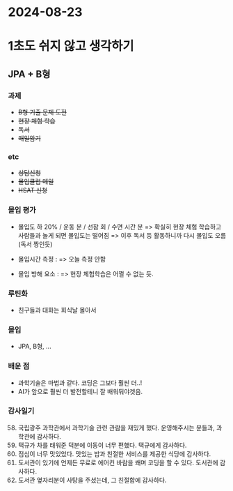 # 2024-08-23

# 1초도 쉬지 않고 생각하기

## JPA + B형

### 과제
- ~~B형 기출 문제 도전~~
- ~~현장 체험 학습~~
- ~~독서~~
- ~~매일암기~~

### etc
- ~~상담신청~~
- ~~몰입클럽 메일~~
- ~~HSAT 신청~~



### 몰입 평가
- 몰입도 하 20% / 운동   분 / 선잠  회 / 수면  시간 분
  => 확실히 현장 체험 학습하고 사람들과 놀게 되면 몰입도는 떨어짐
  => 이후 독서 등 활동하니까 다시 몰입도 오름(독서 짱인듯)


- 몰입시간 측정 :
 => 오늘 측정 안함

- 몰입 방해 요소 : 
 => 현장 체험학습은 어쩔 수 없는 듯. 

### 루틴화
- 친구들과 대화는 회식날 몰아서


### 몰입
- JPA, B형, ... 



### 배운 점
- 과학기술은 마법과 같다. 코딩은 그보다 훨씬 더..!
- AI가 앞으로 훨씬 더 발전할테니 잘 배워둬야겟음.



### 감사일기
58. 국립광주 과학관에서 과학기술 관련 관람을 재밌게 했다. 운영해주시는 분들과, 과학관에 감사하다.
59. 택규가 차를 태워준 덕분에 이동이 너무 편했다. 택규에게 감사하다.
60. 점심이 너무 맛있었다. 맛있는 밥과 친절한 서비스를 제공한 식당에 감사하다.
61. 도서관이 있기에 언제든 무료로 에어컨 바람을 쐐며 코딩을 할 수 있다. 도서관에 감사하다.
62. 도서관 옆자리분이 사탕을 주셨는데, 그 친절함에 감사하다.



  
